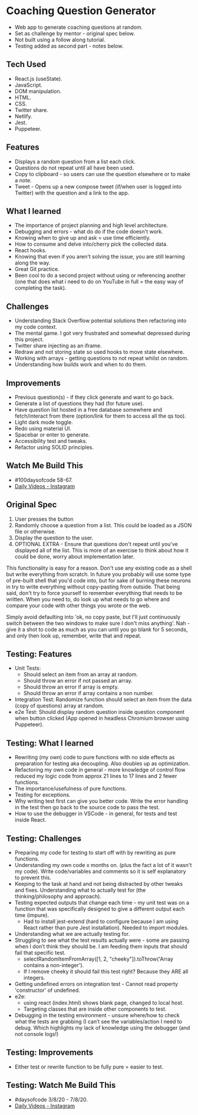 # Coaching Question Generator

- Web app to generate coaching questions at random.
- Set as challenge by mentor - original spec below.
- Not built using a follow along tutorial.
- Testing added as second part - notes below.

## Tech Used

- React.js (useState).
- JavaScript.
- DOM manipulation.
- HTML.
- CSS.
- Twitter share.
- Netlify.
- Jest.
- Puppeteer.

## Features

- Displays a random question from a list each click.
- Questions do not repeat until all have been used.
- Copy to clipboard - so users can use the question elsewhere or to make a note.
- Tweet - Opens up a new compose tweet (if/when user is logged into Twitter) with the question and a link to the app.

## What I learned

- The importance of project planning and high level architecture.
- Debugging and errors - what do do if the code doesn't work.
- Knowing when to give up and ask = use time efficiently.
- How to consume and delve into/cherry pick the collected data.
- React hooks.
- Knowing that even if you aren't solving the issue, you are still learning along the way.
- Great Git practice.
- Been cool to do a second project without using or referencing another (one that does what i need to do on YouTube in full = the easy way of completing the task).

## Challenges

- Understanding Stack Overflow potential solutions then refactoring into my code context.
- The mental game. I got very frustrated and somewhat depressed during this project.
- Twitter share injecting as an iframe.
- Redraw and not storing state so used hooks to move state elsewhere.
- Working with arrays - getting questions to not repeat whilst on random.
- Understanding how builds work and when to do them.

## Improvements

- Previous question(s) - if they click generate and want to go back.
- Generate a list of questions they had (for future use).
- Have question list hosted in a free database somewhere and fetch/interact from there (option/link for them to access all the qs too).
- Light dark mode toggle.
- Redo using material UI.
- Spacebar or enter to generate.
- Accessibility test and tweaks.
- Refactor using SOLID principles.

## Watch Me Build This

- #100daysofcode 58-67.
- [Daily Videos - Instagram](https://www.instagram.com/samchillcott/)

## Original Spec

1. User presses the button
2. Randomly choose a question from a list. This could be loaded as a JSON file or otherwise.
3. Display the question to the user.
4. OPTIONAL EXTRA - Ensure that questions don't repeat until you've displayed all of the list. This is more of an exercise to think about how it could be done, worry about implementation later.

This functionality is easy for a reason. Don't use any existing code as a shell but write everything from scratch. In future you probably will use some type of pre-built shell that you'd code into, but for sake of burning these neurons in try to write everything without copy-pasting from outside. That being said, don't try to force yourself to remember everything that needs to be written. When you need to, do look up what needs to go where and compare your code with other things you wrote or the web.

Simply avoid defaulting into 'ok, no copy paste, but I'll just continuously switch between the two windows to make sure I don't miss anything'. Nah - give it a shot to code as much as you can until you go blank for 5 seconds, and only then look up, remember, write that and repeat.

## Testing: Features

- Unit Tests:
  - Should select an item from an array at random.
  - Should throw an error if not passed an array.
  - Should throw an error if array is empty.
  - Should throw an error if array contains a non number.
- Integration Test: Randomize function should select an item from the data (copy of questions) array at random.
- e2e Test: Should display random question inside question component when button clicked (App opened in headless Chromium browser using Puppeteer).

## Testing: What I learned

- Rewriting (my own) code to pure functions with no side effects as preparation for testing aka decoupling. Also doubles up as optimization.
- Refactoring my own code in general - more knowledge of control flow reduced my logic code from approx 21 lines to 17 lines and 2 fewer functions.
- The importance/usefulness of pure functions.
- Testing for exceptions.
- Why writing test first can give you better code. Write the error handling in the test then go back to the source code to pass the test.
- How to use the debugger in VSCode - in general, for tests and test inside React.

## Testing: Challenges

- Preparing my code for testing to start off with by rewriting as pure functions.
- Understanding my own code x months on. (plus the fact a lot of it wasn't my code). Write code/variables and comments so it is self explanatory to prevent this.
- Keeping to the task at hand and not being distracted by other tweaks and fixes.
  Understanding what to actually test for (the thinking/philosophy and approach).
- Testing expected outputs that change each time - my unit test was on a function that was specifically designed to give a different output each time (impure).
  - Had to install jest-extend (hard to configure because I am using React rather than pure Jest installation). Needed to import modules.
- Understanding what we are actually testing for.
- Struggling to see what the test results actually were - some are passing when I don’t think they should be. I am feeding them inputs that should fail that specific test.
  - selectRandomItemFromArray([1, 2, "cheeky"]).toThrow('Array contains a non-integer').
  - If I remove cheeky it should fail this test right? Because they ARE all integers.
- Getting undefined errors on integration test - Cannot read property 'constructor' of undefined.
- e2e:
  - using react (index.html) shows blank page, changed to local host.
  - Targeting classes that are inside other components to test.
- Debugging in the testing environment - unsure where/how to check what the tests are grabbing (I can’t see the variables/action I need to debug. Which highlights my lack of knowledge using the debugger (and not console logs!)

## Testing: Improvements

- Either test or rewrite function to be fully pure = easier to test.

## Testing: Watch Me Build This

- #daysofcode 3/8/20 - 7/8/20.
- [Daily Videos - Instagram](https://www.instagram.com/samchillcott/)
